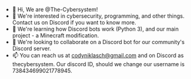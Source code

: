 - 👋 Hi, We are @The-Cybersystem!
- 👀 We're interested in cybersecurity, programming, and other things. Contact us on Discord if you want to know more.
- 🌱 We're learning how Discord bots work (Python 3), and our main project - a Minecraft modification.
- 💞️ We're looking to collaborate on a Discord bot for our community's Discord server.
- 📫 You can reach us at codyniklasch@gmail.com and on Discord as thecybersystem. Our discord ID, should we change our username is 738434699021778945.

<!---
The-Cybersystem/The-Cybersystem is a ✨ special ✨ repository because its `README.md` (this file) appears on your GitHub profile.
You can click the Preview link to take a look at your changes.
--->
